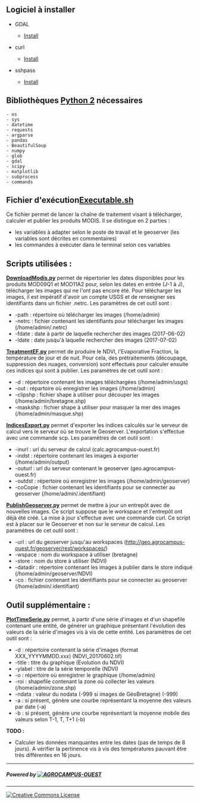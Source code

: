 
## Logiciel à installer

- GDAL
  * [Install](https://gdal.gloobe.org/install.html#linux)

- curl
  * [Install](https://curl.haxx.se/)

- sshpass
  * [Install](https://gist.github.com/arunoda/7790979)
## Bibliothèques [Python 2] nécessaires
```
- os
- sys
- datetime
- requests
- argparse
- pandas
- BeautifulSoup
- numpy
- glob
- gdal
- scipy
- matplotlib
- subprocess
- commands
```

## Fichier d'exécution[__Executable.sh__](Executable.sh)
Ce fichier permet de lancer la chaîne de traitement visant à télécharger, calculer et publier les produits MODIS.
Il se distingue en 2 parties :
- les variables à adapter selon le poste de travail et le geoserver (les variables sont décrites en commentaires)
- les commandes à exécuter dans le terminal selon ces variables

## Scripts utilisées :

[__DownloadModis.py__](Scripts/DownloadModis.py) permet de répertorier les dates disponibles pour les produits MOD09Q1 et MOD11A2 pour, selon les dates en entrée (J-1 à J), télécharger les images qui ne l'ont pas encore été. Pour télécharger les images, il est impératif d'avoir un compte USGS et de renseigner ses identifiants dans un fichier .netrc.
Les paramètres de cet outil sont :
- -path : répertoire où télécharger les images (/home/admin)
- -netrc : fichier contenant les identifiants pour télécharger les images (/home/admin/.netrc)
- -fdate : date à partir de laquelle rechercher des images (2017-06-02)
- -ldate : date jusqu'à laquelle rechercher des images (2017-07-02)

[__TreatmentEF.py__](Scripts/TreatmentEF.py) permet de produire le NDVI, l'Evaporative Fraction, la température de jour et de nuit. Pour cela, des prétraitements (découpage, suppression des nuages, conversion) sont effectués pour calculer ensuite ces indices qui sont à publier.
Les paramètres de cet outil sont :
- -d : répertoire contenant les images téléchargées (/home/admin/usgs)
- -out : répartoire où enregistrer les images (/home/admin)
- -clipshp : fichier shape à utiliser pour découper les images (/home/admin/bretagne.shp)
- -maskshp : fichier shape à utiliser pour masquer la mer des images (/home/admin/masque.shp)

[__IndicesExport.py__](Scripts/IndicesExport.py) permet d'exporter les indices calculés sur le serveur de calcul vers le serveur où se trouve le Geoserver. L'exportation s'effectue avec une commande scp.
Les paramètres de cet outil sont :
- -inurl : url du serveur de calcul (calc.agrocampus-ouest.fr)
- -indst : répertoire contenant les images à exporter (/home/admin/output)
- -outurl : url du serveur contenant le geoserver (geo.agrocampus-ouest.fr)
- -outdst : répertoire où enregistrer les images (/home/admin/geoserver)
- -coCopie : fichier contenant les identifiants pour se connecter au geoserver (/home/admin/.identifiant)

[__PublishGeoserver.py__](Scripts/PublishGeoserver.py) permet de mettre à jour un entrepôt avec de nouvelles images. Ce script suppose que le workspace et l'entrepôt ont déjà été créé. La mise à jour s'effectue avec une commande curl. Ce script est à placer sur le Geoserver et non sur le serveur de calcul.
Les paramètres de cet outil sont :
- -url : url du geoserver jusqu'au workspaces (http://geo.agrocampus-ouest.fr/geoserver/rest/workspaces/)
- -wspace : nom du workspace à utiliser (bretagne)
- -store : nom du store à utiliser (NDVI)
- -datadir : répertoire contenant les images à publier dans le store indiqué (/home/admin/geoserver/NDVI)
- -co : fichier contenant les identifiants pour se connecter au geoserver (/home/admin/.identifiant)

## Outil supplémentaire :

[__PlotTimeSerie.py__](Scripts/PlotTimeSerie.py) permet, à partir d'une série d'images et d'un shapefile contenant une entité, de générer un graphique présentant l'évolution des valeurs de la série d'images vis à vis de cette entité.
Les paramètres de cet outil sont :
- -d : répertoire contenant la série d'images (format XXX_YYYYMMDD.xxx) (NDVI_20170602.tif)
- -title : titre du graphique (Evolution du NDVI)
- -ylabel : titre de la série temporelle (NDVI)
- -o : répertoire où enregistrer le graphique (/home/admin)
- -roi : shapefile contenant la zone où collecter les valeurs (/home/admin/zone.shp)
- -ndata : valeur du nodata (-999 si images de GéoBretagne) (-999)
- -a : si présent, génère une courbe représentant la moyenne des valeurs par date (-a)
- -b : si présent, génère une courbe représentant la moyenne mobile des valeurs selon T-1, T, T+1 (-b)

__TODO :__
- Calculer les données manquantes entre les dates (pas de temps de 8 jours). A vérifier la pertinence vis à vis des températures pauvant être très différentes en 16 jours.
***
##### Powered by [![AGROCAMPUS-OUEST](http://geoinfo.agrocampus-ouest.fr/illustrations/logo_agrocampusouest.jpg)](http://www.agrocampus-ouest.fr)
***
[![Creative Commons License](https://licensebuttons.net/l/by-sa/3.0/88x31.png)](https://creativecommons.org/licenses/by-sa/4.0/)



[//]: # (These are reference links used in the body of this note and get stripped out when the markdown processor does its job. There is no need to format nicely because it shouldn't be seen.)


   [Python 2]: <https://www.python.org/downloads/release>
   [Geoserver]: <http://geoserver.org/>
